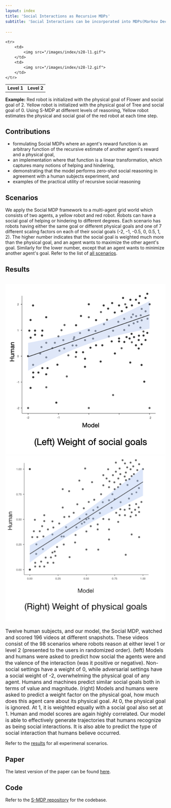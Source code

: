 ```yaml
---
layout: index
title: 'Social Interactions as Recursive MDPs'
subtitle: 'Social Interactions can be incorporated into MDPs(Markov Decision Process) by reasoning recursively about the goals of other agents. In essence, our method extends the reward function to include a combination of physical goals (something agents want to accomplish in the configuration space, a traditional MDP) and social goals (something agents want to accomplish relative to the goals of other agents). Our Social MDPs allow specifying reward functions in terms of the estimated reward functions of other agents, modeling interactions such as helping or hindering another agent (by maximizing or minimizing the other agent reward) while balancing this with the actual physical goals of each agent.Our formulation allows for an arbitrary function of another agent estimated reward structure and physical goals, enabling more complex behaviors such as politely hindering another agent or aggressively helping them. We present the results of zero-shot social inferences among robots in 2D grid environment and human estimates about their social interactions.'

---
```


<table cellpadding="1">
    <tr>
        <td style="width:50%; text-align:center">
            <b>Level 1</b>
        </td>
        <td style="width:50%; text-align:center">
            <b>Level 2</b>
        </td>
    </tr>
    
    <tr>
        <td>
            <img src="/images/index/s28-l1.gif"> 
        </td>
        <td>
            <img src="/images/index/s28-l2.gif">
        </td>
    </tr>
</table>
<b>Example:</b> Red robot is initialized with the physical goal of Flower and social goal of 2. Yellow robot is initialized with the physical goal of Tree and social goal of 0. Using S-MDP at different levels of reasoning, Yellow robot estimates the physical and social goal of the red robot at each time step.


## Contributions
* formulating Social MDPs where an agent's reward function is an arbitrary function of the recursive estimate of another agent's reward and a physical goal,
* an implementation where that function is a linear transformation, which captures many notions of helping and hindering,
* demonstrating that the model performs zero-shot social reasoning in agreement with a human subjects experiment, and
* examples of the practical utility of recursive social reasoning

## Scenarios
We apply the Social MDP framework to a multi-agent grid world which consists of two agents, a yellow robot and red robot. Robots can have a social goal of helping or hindering to different degrees. Each scenario has robots having either the same goal or different physical goals and one of 7 different scaling factors on each of their social goals (-2, -1, -0.5, 0, 0.5, 1, 2). The higher number indicates that the social goal is weighted much more than the physical goal, and an agent wants to maximize the other agent's goal. Similarly for the lower number, except that an agent wants to minimize another agent's goal. Refer to the list of <a href="{{ item.url | relative_url }}/scenarios">all scenarios</a>.
                 
## Results
<div class="gallery" data-columns="4">
    <img>
    <img src="/images/index/weight-social-goals-v2.png">
    <img src="/images/index/weight-physical-goals-v2.png">
    <img>
</div>
<span style="font-size:medium;">Twelve human subjects, and our model, the Social MDP, watched and scored 196 videos at different snapshots. These videos consist of the 98 scenarios where robots reason at either level 1 or level 2 (presented to the users in randomized order). (left) Models and humans were asked to predict how social the agents were and the valence of the interaction (was it positive or negative). Non-social settings have a weight of 0, while adversarial settings have a social weight of -2, overwhelming the physical goal of any agent. Humans and machines predict similar social goals both in terms of value and magnitude. (right) Models and humans were asked to predict a weight factor on the physical goal, how much does this agent care about its physical goal. At 0, the physical goal is ignored. At 1, it is weighted equally with a social goal also set at 1. Human and model scores are again highly correlated. Our model is able to effectively generate trajectories that humans recognize as being social interactions. It is also able to predict the type of social interaction that humans believe occurred.</span> 
<p>Refer to the <a href="{{ item.url | relative_url }}/results">results</a> for all experimenal scenarios.</p>


## Paper
The latest version of the paper can be found <a href="{{ item.url | relative_url }}/paper">here</a>. 

## Code
Refer to the [S-MDP repository](https://github.com/Social-MDP/social-mdp-framework) for the codebase.
